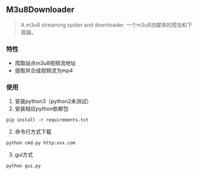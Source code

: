 ## M3u8Downloader

> A m3u8 streaming spider and downloader. 一个m3u8流媒体的爬虫和下载器。

### 特性

* 爬取站点m3u8视频流地址
* 提取并合成视频流为mp4

### 使用

1. 安装python3（python2未测试）
2. 安装相应python依赖包
```
pip install -r requirements.txt
```
2. 命令行方式下载
```
python cmd.py http:xxx.com
```
3. gui方式
```
python gui.py
```